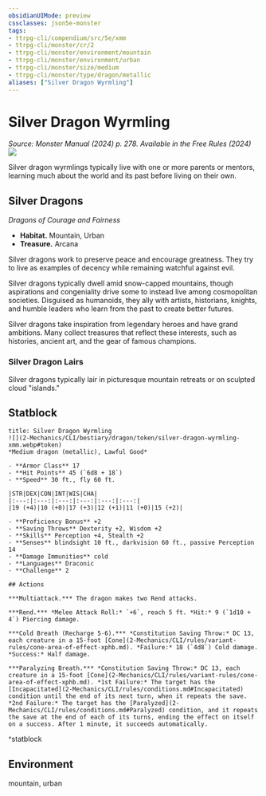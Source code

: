 ```yaml
---
obsidianUIMode: preview
cssclasses: json5e-monster
tags:
- ttrpg-cli/compendium/src/5e/xmm
- ttrpg-cli/monster/cr/2
- ttrpg-cli/monster/environment/mountain
- ttrpg-cli/monster/environment/urban
- ttrpg-cli/monster/size/medium
- ttrpg-cli/monster/type/dragon/metallic
aliases: ["Silver Dragon Wyrmling"]
---
```

# Silver Dragon Wyrmling
*Source: Monster Manual (2024) p. 278. Available in the Free Rules (2024)*  
![](2-Mechanics/CLI/bestiary/dragon/img/silver-dragon-wyrmling.webp#right)

Silver dragon wyrmlings typically live with one or more parents or mentors, learning much about the world and its past before living on their own.

## Silver Dragons

*Dragons of Courage and Fairness*

- **Habitat.** Mountain, Urban  
- **Treasure.** Arcana  

Silver dragons work to preserve peace and encourage greatness. They try to live as examples of decency while remaining watchful against evil.

Silver dragons typically dwell amid snow-capped mountains, though aspirations and congeniality drive some to instead live among cosmopolitan societies. Disguised as humanoids, they ally with artists, historians, knights, and humble leaders who learn from the past to create better futures.

Silver dragons take inspiration from legendary heroes and have grand ambitions. Many collect treasures that reflect these interests, such as histories, ancient art, and the gear of famous champions.

### Silver Dragon Lairs

Silver dragons typically lair in picturesque mountain retreats or on sculpted cloud "islands."

## Statblock

```ad-statblock
title: Silver Dragon Wyrmling
![](2-Mechanics/CLI/bestiary/dragon/token/silver-dragon-wyrmling-xmm.webp#token)
*Medium dragon (metallic), Lawful Good*

- **Armor Class** 17 
- **Hit Points** 45 (`6d8 + 18`) 
- **Speed** 30 ft., fly 60 ft.

|STR|DEX|CON|INT|WIS|CHA|
|:---:|:---:|:---:|:---:|:---:|:---:|
|19 (+4)|10 (+0)|17 (+3)|12 (+1)|11 (+0)|15 (+2)|

- **Proficiency Bonus** +2
- **Saving Throws** Dexterity +2, Wisdom +2
- **Skills** Perception +4, Stealth +2
- **Senses** blindsight 10 ft., darkvision 60 ft., passive Perception 14
- **Damage Immunities** cold
- **Languages** Draconic
- **Challenge** 2

## Actions

***Multiattack.*** The dragon makes two Rend attacks.

***Rend.*** *Melee Attack Roll:* `+6`, reach 5 ft. *Hit:* 9 (`1d10 + 4`) Piercing damage.

***Cold Breath (Recharge 5-6).*** *Constitution Saving Throw:* DC 13, each creature in a 15-foot [Cone](2-Mechanics/CLI/rules/variant-rules/cone-area-of-effect-xphb.md). *Failure:* 18 (`4d8`) Cold damage. *Success:* Half damage.

***Paralyzing Breath.*** *Constitution Saving Throw:* DC 13, each creature in a 15-foot [Cone](2-Mechanics/CLI/rules/variant-rules/cone-area-of-effect-xphb.md). *1st Failure:* The target has the [Incapacitated](2-Mechanics/CLI/rules/conditions.md#Incapacitated) condition until the end of its next turn, when it repeats the save. *2nd Failure:* The target has the [Paralyzed](2-Mechanics/CLI/rules/conditions.md#Paralyzed) condition, and it repeats the save at the end of each of its turns, ending the effect on itself on a success. After 1 minute, it succeeds automatically.
```
^statblock

## Environment

mountain, urban
